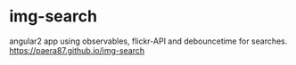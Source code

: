 # img-search
angular2 app using observables, flickr-API and debouncetime for searches.
https://paera87.github.io/img-search

